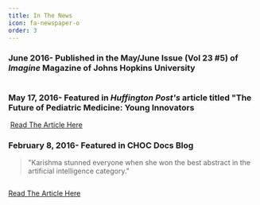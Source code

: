 ```yaml
---
title: In The News
icon: fa-newspaper-o
order: 3
---
```


<h3>June 2016- Published in the May/June Issue (Vol 23 #5) of <i>Imagine</i> Magazine of Johns Hopkins University</h3>
<span class="image"><img src="{{ 'assets/images/imagine.jpg' | relative_url }}" alt="" /></span>


<h3>May 17, 2016- Featured in <i>Huffington Post's</i> article titled "The Future of Pediatric Medicine: Young Innovators </h3>
<span class="image"><img src="{{ 'assets/images/huffpost.jpg' | relative_url }}" alt="" /></span>
<a href="https://www.huffpost.com/entry/the-future-of-pediatric-m_b_9998874" class="button">Read The Article Here</a>

<h3>February 8, 2016- Featured in CHOC Docs Blog</h3>
<blockquote>"Karishma stunned everyone when she won the best abstract in the artificial intelligence category."
</blockquote>
<span class="image"><img src="{{ 'assets/images/choc.jpg' | relative_url }}" alt="" /></span>

<a href="https://docs.chocchildrens.org/choc-hosted-peds-2040-conference-explores-future-pediatric-trends-and-technological-advances/" class="button">Read The Article Here</a>

